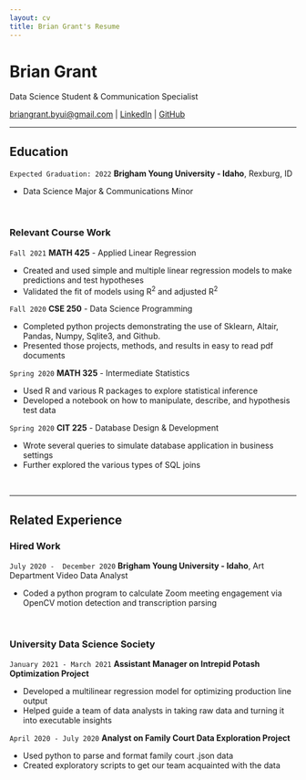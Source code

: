 ```yaml
---
layout: cv
title: Brian Grant's Resume
---
```

# Brian Grant
Data Science Student & Communication Specialist

<div id="webaddress">
<a href="briangrant.byui@gmail.com">briangrant.byui@gmail.com</a>
| <a href="https://linkedin.com/in/brian-grant">LinkedIn</a>
| <a href="https://github.com/BrianGrant-Data">GitHub</a>
</div>

<!-- https://www.monique.tech/the-art-of-markdown -->
---
## Education 
`Expected Graduation: 2022`
__Brigham Young University - Idaho__, Rexburg, ID

- Data Science Major & Communications Minor

<br>

### Relevant Course Work
`Fall 2021`
__MATH 425__ - Applied Linear Regression
- Created and used simple and multiple linear regression models to make predictions and test hypotheses
- Validated the fit of models using R<sup>2</sup> and adjusted R<sup>2</sup>

`Fall 2020`
__CSE 250__ - Data Science Programming 
- Completed python projects demonstrating the use of Sklearn, Altair, Pandas, Numpy, Sqlite3, and Github.
- Presented those projects, methods, and results in easy to read pdf documents

`Spring 2020`
__MATH 325__ - Intermediate Statistics
- Used R and various R packages to explore statistical inference
- Developed a notebook on how to manipulate, describe, and hypothesis test data

`Spring 2020`
__CIT 225__ - Database Design & Development
- Wrote several queries to simulate database application in business settings
- Further explored the various types of SQL joins

<br>

---

## Related Experience

### Hired Work

`July 2020 -  December 2020`
__Brigham Young University - Idaho__, Art Department Video Data Analyst 
- Coded a python program to calculate Zoom meeting engagement via OpenCV motion detection and transcription parsing

<br>

### University Data Science Society 

`January 2021 - March 2021`
__Assistant Manager on Intrepid Potash Optimization Project__
- Developed a multilinear regression model for optimizing production line output
- Helped guide a team of data analysts in taking raw data and turning it into executable insights

`April 2020 - July 2020`
__Analyst on Family Court Data Exploration Project__
- Used python to parse and format family court .json data 
- Created exploratory scripts to get our team acquainted with the data

<br>


